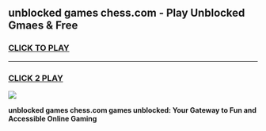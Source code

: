 
## unblocked games chess.com - Play Unblocked Gmaes & Free
<h3>
<a href="https://news.freeplayer.one?title=unblocked_games_chess.com&ref=16F">CLICK TO PLAY</a></h3>
<hr>

<h3>
<a href="https://news.freeplayer.one?title=unblocked_games_chess.com&ref=16F">CLICK 2 PLAY</a>
  
</h3>

<a href="https://news.freeplayer.one?title=unblocked_games_chess.com&ref=16F/"><img src="https://clearcache.store/games.png"></a>


**unblocked games chess.com games unblocked: Your Gateway to Fun and Accessible Online Gaming**
